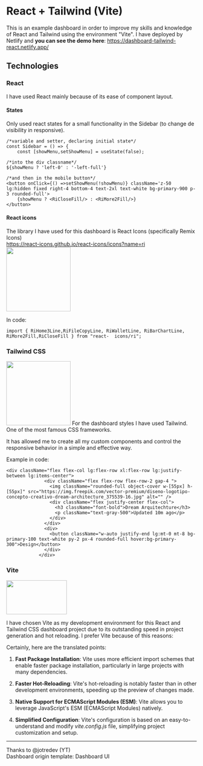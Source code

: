 # React + Tailwind (Vite)

This is an example dashboard in order to improve my skills and knowledge of React and Tailwind using the environment "Vite".
I have deployed by Netlify and **you can see the demo here**: https://dashboard-tailwind-react.netlify.app/

## Technologies

### React
I have used React mainly because of its ease of component layout.

#### States
Only used react states for a small functionality in the Sidebar (to change de visibility in responsive).

    /*variable and setter, declaring initial state*/ 
    const Sidebar = () => {
        const [showMenu,setShowMenu] = useState(false);
    
    /*into the div classname*/ 
    ${showMenu ? 'left-0' : '-left-full'}

    /*and then in the mobile button*/
    <button onClick={() =>setShowMenu(!showMenu)} className='z-50 lg:hidden fixed right-4 bottom-4 text-2xl text-white bg-primary-900 p-3 rounded-full'>
        {showMenu ? <RiCloseFill/> : <RiMore2Fill/>}
    </button>

#### React icons
The library I have used for this dashboard is React Icons (specifically Remix Icons) <br>
https://react-icons.github.io/react-icons/icons?name=ri  <br>
<img src="https://res.cloudinary.com/practicaldev/image/fetch/s--rveCztiT--/c_imagga_scale,f_auto,fl_progressive,h_500,q_auto,w_1000/https://dev-to-uploads.s3.amazonaws.com/i/ke6hqywlnr8b3r896hii.png" width="170px"> 


In code:

    import { RiHome3Line,RiFileCopyLine, RiWalletLine, RiBarChartLine, RiMore2Fill,RiCloseFill } from "react-  icons/ri";

### Tailwind CSS
<img  width="170px" src="https://miro.medium.com/v2/resize:fit:1400/1*oPL8C-i04sqAUoOS_da9aA.jpeg" width="170px">
For the dashboard styles I have used Tailwind. One of the most famous CSS frameworks.

It has allowed me to create all my custom components and control the responsive behavior in a simple and effective way.

Example in code:

    <div className="flex flex-col lg:flex-row xl:flex-row lg:justify-between lg:items-center">
                  <div className="flex flex-row flex-row-2 gap-4 ">
                    <img className="rounded-full object-cover w-[55px] h-[55px]" src="https://img.freepik.com/vector-premium/diseno-logotipo-concepto-creativo-dream-architecture_375539-16.jpg" alt="" />
                    <div className="flex justify-center flex-col">
                      <h3 className="font-bold">Dream Arquitechture</h3>
                      <p className="text-gray-500">Updated 10m ago</p>
                    </div>
                  </div>
                  <div>
                    <button className="w-auto justify-end lg:mt-0 mt-8 bg-primary-100 text-white py-2 px-4 rounded-full hover:bg-primary-300">Design</button>
                  </div> 
                </div>

### Vite
<img src="https://res.cloudinary.com/practicaldev/image/fetch/s--NedFdFRX--/c_imagga_scale,f_auto,fl_progressive,h_900,q_auto,w_1600/https://dev-to-uploads.s3.amazonaws.com/uploads/articles/h4jbiijckmk65al45e6x.jpg" width="160px" height="90px">

I have chosen Vite as my development environment for this React and Tailwind CSS dashboard project due to its outstanding speed in project generation and hot reloading.
I prefer Vite because of this reasons:

Certainly, here are the translated points:

1. **Fast Package Installation**: Vite uses more efficient import schemes that enable faster package installation, particularly in large projects with many dependencies.

2. **Faster Hot-Reloading**: Vite's hot-reloading is notably faster than in other development environments, speeding up the preview of changes made.

3. **Native Support for ECMAScript Modules (ESM)**: Vite allows you to leverage JavaScript's ESM (ECMAScript Modules) natively.

4. **Simplified Configuration**: Vite's configuration is based on an easy-to-understand and modify _vite.config.js_ file, simplifying project customization and setup.


<hr>

Thanks to @jotredev (YT) <br>
Dashboard origin template: Dashboard UI

